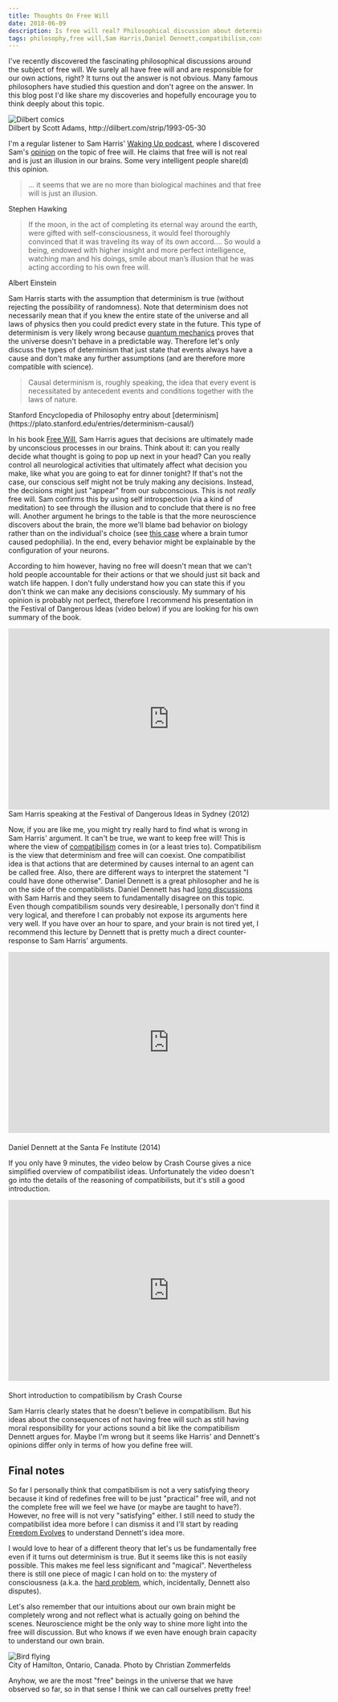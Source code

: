 ```yaml
---
title: Thoughts On Free Will
date: 2018-06-09
description: Is free will real? Philosophical discussion about determinism, free will and compatibilism.
tags: philosophy,free will,Sam Harris,Daniel Dennett,compatibilism,consciousness
---
```


I've recently discovered the fascinating philosophical discussions around the subject of free will. We surely all have free will and are responsible for our own actions, right? It turns out the answer is not obvious. Many famous philosophers have studied this question and don't agree on the answer. In this blog post I'd like share my discoveries and hopefully encourage you to think deeply about this topic.

<div class="content-image"><img src="/posts/free-will-dilbert.gif" alt="Dilbert comics"></div>
<div class="content-media-caption">Dilbert by Scott Adams, http://dilbert.com/strip/1993-05-30</div>

I'm a regular listener to Sam Harris' [Waking Up podcast](https://samharris.org/podcast/), where I discovered Sam's [opinion](https://samharris.org/the-illusion-of-free-will/) on the topic of free will. He claims that free will is not real and is just an illusion in our brains. Some very intelligent people share(d) this opinion.

> ... it seems that we are no more than biological machines and that free will is just an illusion.
<div class="content-media-caption">Stephen Hawking</div>

> If the moon, in the act of completing its eternal way around the earth, were gifted with self-consciousness, it would feel thoroughly convinced that it was traveling its way of its own accord…. So would a being, endowed with higher insight and more perfect intelligence, watching man and his doings, smile about man’s illusion that he was acting according to his own free will.
<div class="content-media-caption">Albert Einstein</div>

Sam Harris starts with the assumption that determinism is true (without rejecting the possibility of randomness). Note that determinism does not necessarily mean that if you knew the entire state of the universe and all laws of physics then you could predict every state in the future. This type of determinism is very likely wrong because [quantum mechanics](https://en.wikipedia.org/wiki/Quantum_indeterminacy) proves that the universe doesn't behave in a predictable way. Therefore let's only discuss the types of determinism that just state that events always have a cause and don't make any further assumptions (and are therefore more compatible with science).

> Causal determinism is, roughly speaking, the idea that every event is necessitated by antecedent events and conditions together with the laws of nature.
<div class="content-media-caption">Stanford Encyclopedia of Philosophy entry about [determinism](https://plato.stanford.edu/entries/determinism-causal/)</div>

In his book [Free Will](https://samharris.org/books/free-will/), Sam Harris agues that decisions are ultimately made by unconscious processes in our brains. Think about it: can you really decide what thought is going to pop up next in your head? Can you really control all neurological activities that ultimately affect what decision you make, like what you are going to eat for dinner tonight? If that's not the case, our conscious self might not be truly making any decisions. Instead, the decisions might just "appear" from our subconscious. This is not *really* free will. Sam confirms this by using self introspection (via a kind of meditation) to see through the illusion and to conclude that there is no free will. Another argument he brings to the table is that the more neuroscience discovers about the brain, the more we'll blame bad behavior on biology rather than on the individual's choice (see [this case](http://news.bbc.co.uk/2/hi/health/2345971.stm) where a brain tumor caused pedophilia). In the end, every behavior might be explainable by the configuration of your neurons.

According to him however, having no free will doesn't mean that we can't hold people accountable for their actions or that we should just sit back and watch life happen. I don't fully understand how you can state this if you don't think we can make any decisions consciously. My summary of his opinion is probably not perfect, therefore I recommend his presentation in the Festival of Dangerous Ideas (video below) if you are looking for his own summary of the book.

<div class="content-video"><iframe id="ytplayer" type="text/html" width="640" height="360" src="https://www.youtube.com/embed/_FanhvXO9Pk?autoplay=0" frameborder="0" allowfullscreen></iframe></div>
<div class="content-media-caption">Sam Harris speaking at the Festival of Dangerous Ideas in Sydney (2012)</div>

<!--div class="content-image"><img src="/posts/free-will-dennett-vs-harris.jpg" alt="Daniel Dennett and Sam Harris"></div>
<div class="content-media-caption">Philosophers Daniel Dennett (left) and Sam Harris (right) have different views on free will.</div-->

Now, if you are like me, you might try really hard to find what is wrong in Sam Harris' argument. It can't be true, we want to keep free will! This is where the view of [compatibilism](https://plato.stanford.edu/entries/compatibilism) comes in (or a least tries to). Compatibilism is the view that determinism and free will can coexist. One compatibilist idea is that actions that are determined by causes internal to an agent can be called free. Also, there are different ways to interpret the statement "I could have done otherwise". Daniel Dennett is a great philosopher and he is on the side of the compatibilists. Daniel Dennett has had [long discussions](https://samharris.org/podcasts/free-will-revisited/) with Sam Harris and they seem to fundamentally disagree on this topic. Even though compatibilism sounds very desireable, I personally don't find it very logical, and therefore I can probably not expose its arguments here very well. If you have over an hour to spare, and your brain is not tired yet, I recommend this lecture by Dennett that is pretty much a direct counter-response to Sam Harris' arguments.

<div class="content-video"><iframe id="ytplayer" type="text/html" width="640" height="360" src="https://www.youtube.com/embed/wGPIzSe5cAU?autoplay=0" frameborder="0" style="margin-bottom: 20px" allowfullscreen></iframe></div>
<div class="content-media-caption">Daniel Dennett at the Santa Fe Institute (2014)</div>

If you only have 9 minutes, the video below by Crash Course gives a nice simplified overview of compatibilist ideas. Unfortunately the video doesn't go into the details of the reasoning of compatibilists, but it's still a good introduction.

<div class="content-video"><iframe id="ytplayer" type="text/html" width="640" height="360" src="https://www.youtube.com/embed/KETTtiprINU?autoplay=0" frameborder="0" style="margin-bottom: 20px" allowfullscreen></iframe></div>
<div class="content-media-caption">Short introduction to compatibilism by Crash Course</div>

Sam Harris clearly states that he doesn't believe in compatibilism. But his ideas about the consequences of not having free will such as still having moral responsibility for your actions sound a bit like the compatibilism Dennett argues for. Maybe I'm wrong but it seems like Harris' and Dennett's opinions differ only in terms of how you define free will.

## Final notes

So far I personally think that compatibilism is not a very satisfying theory because it kind of redefines free will to be just "practical" free will, and not the complete free will we feel we have (or maybe are taught to have?). However, no free will is not very "satisfying" either. I still need to study the compatibilist idea more before I can dismiss it and I'll start by reading [Freedom Evolves](https://www.amazon.ca/Freedom-Evolves-Daniel-C-Dennett/dp/0142003840) to understand Dennett's idea more.

I would love to hear of a different theory that let's us be fundamentally free even if it turns out determinism is true. But it seems like this is not easily possible. This makes me feel less significant and "magical". Nevertheless there is still one piece of magic I can hold on to: the mystery of consciousness (a.k.a. the [hard problem](https://en.wikipedia.org/wiki/Hard_problem_of_consciousness), which, incidentally, Dennett also disputes).

Let's also remember that our intuitions about our own brain might be completely wrong and not reflect what is actually going on behind the scenes. Neuroscience might be the only way to shine more light into the free will discussion. But who knows if we even have enough brain capacity to understand our own brain.

<div class="content-image"><img src="/posts/free-will-hamilton.jpg" alt="Bird flying"></div>
<div class="content-media-caption">City of Hamilton, Ontario, Canada. Photo by Christian Zommerfelds</div>

Anyhow, we are the most "free" beings in the universe that we have observed so far, so in that sense I think we can call ourselves pretty free!